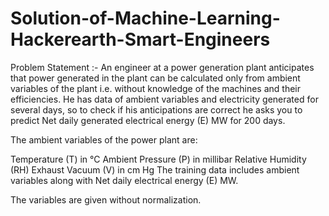 # Solution-of-Machine-Learning-Hackerearth-Smart-Engineers

Problem Statement :- An engineer at a power generation plant anticipates that power generated in the plant can be calculated only from ambient variables of the plant i.e. without knowledge of the machines and their efficiencies. He has data of ambient variables and electricity generated for several days, so to check if his anticipations are correct he asks you to predict Net daily generated electrical energy (E) MW for 200 days. 

The ambient variables of the power plant are:

Temperature (T) in °C
Ambient Pressure (P) in millibar
Relative Humidity (RH)
Exhaust Vacuum (V) in cm Hg
The training data includes ambient variables along with Net daily electrical energy (E) MW.

The variables are given without normalization.

